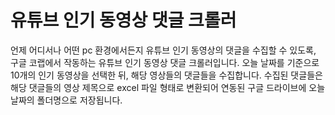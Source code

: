 # 유튜브 인기 동영상 댓글 크롤러
언제 어디서나 어떤 pc 환경에서든지 유튜브 인기 동영상의 댓글을 수집할 수 있도록, 구글 코랩에서 작동하는
유튜브 인기 동영상 댓글 크롤러입니다.
오늘 날짜를 기준으로 10개의 인기 동영상을 선택한 뒤, 해당 영상들의 댓글들을 수집합니다.
수집된 댓글들은 해당 댓글들의 영상 제목으로 excel 파일 형태로 변환되어 연동된 구글 드라이브에 오늘 날짜의 폴더명으로 저장됩니다.

